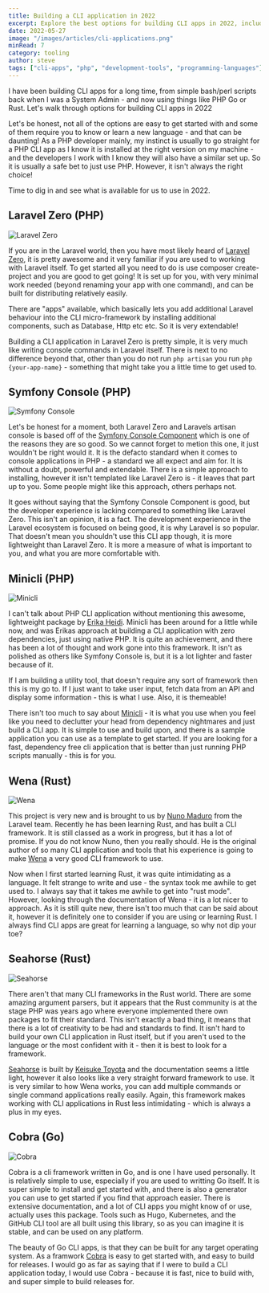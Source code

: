 ```yaml
---
title: Building a CLI application in 2022
excerpt: Explore the best options for building CLI apps in 2022, including Laravel Zero, Symfony Console, and more, suitable for both PHP and Rust developers.
date: 2022-05-27
image: "/images/articles/cli-applications.png"
minRead: 7
category: tooling
author: steve
tags: ["cli-apps", "php", "development-tools", "programming-languages"]
---
```


I have been building CLI apps for a long time, from simple bash/perl scripts back when I was a System Admin - and now using things like PHP Go or Rust. Let's walk through options for building CLI apps in 2022

Let's be honest, not all of the options are easy to get started with and some of them require you to know or learn a new language - and that can be daunting! As a PHP developer mainly, my instinct is usually to go straight for a PHP CLI app as I know it is installed at the right version on my machine - and the developers I work with I know they will also have a similar set up. So it is usually a safe bet to just use PHP. However, it isn't always the right choice!

Time to dig in and see what is available for us to use in 2022.

## Laravel Zero (PHP)

![Laravel Zero](https://laravel-zero.com/assets/img/logo-large.png)

If you are in the Laravel world, then you have most likely heard of [Laravel Zero](https://laravel-zero.com/), it is pretty awesome and it very familiar if you are used to working with Laravel itself. To get started all you need to do is use composer create-project and you are good to get going! It is set up for you, with very minimal work needed (beyond renaming your app with one command), and can be built for distributing relatively easily.

There are "apps" available, which basically lets you add additional Laravel behaviour into the CLI micro-framework by installing additional components, such as Database, Http etc etc. So it is very extendable!

Building a CLI application in Laravel Zero is pretty simple, it is very much like writing console commands in Laravel itself. There is next to no difference beyond that, other than you do not run `php artisan` you run `php {your-app-name}` - something that might take you a little time to get used to.


## Symfony Console (PHP)

![Symfony Console ](https://miro.medium.com/max/1400/1*_vwwl1HhdAQ8jPdPHkRs3A.jpeg)

Let's be honest for a moment, both Laravel Zero and Laravels artisan console is based off of the [Symfony Console Component](https://symfony.com/doc/current/components/console.html) which is one of the reasons they are so good. So we cannot forget to metion this one, it just wouldn't be right would it. It is the defacto standard when it comes to console applications in PHP - a standard we all expect and aim for. It is without a doubt, powerful and extendable. There is a simple approach to installing, however it isn't templated like Laravel Zero is - it leaves that part up to you. Some people might like this approach, others perhaps not.

It goes without saying that the Symfony Console Component is good, but the developer experience is lacking compared to something like Laravel Zero. This isn't an opinion, it is a fact. The development experience in the Laravel ecosystem is focused on being good, it is why Laravel is so popular. That doesn't mean you shouldn't use this CLI app though, it is more lightweight than Laravel Zero. It is more a measure of what is important to you, and what you are more comfortable with.

## Minicli (PHP)

![Minicli](https://pbs.twimg.com/card_img/1528920124417261573/HlrzKLDO?format=jpg&name=900x900)

I can't talk about PHP CLI application without mentioning this awesome, lightweight package by [Erika Heidi](https://github.com/erikaheidi). Minicli has been around for a little while now, and was Erikas approach at building a CLI application with zero dependencies, just using native PHP. It is quite an achievement, and there has been a lot of thought and work gone into this framework. It isn't as polished as others like Symfony Console is, but it is a lot lighter and faster because of it.

If I am building a utility tool, that doesn't require any sort of framework then this is my go to. If I just want to take user input, fetch data from an API and display some information - this is what I use. Also, it is themeable! 

There isn't too much to say about [Minicli](https://docs.minicli.dev/en/latest/) - it is what you use when you feel like you need to declutter your head from dependency nightmares and just build a CLI app. It is simple to use and build upon, and there is a sample application you can use as a template to get started. If you are looking for a fast, dependency free cli application that is better than just running PHP scripts manually - this is for you. 

## Wena (Rust)

![Wena](https://raw.githubusercontent.com/wena-cli/wena/main/art/logo.png)

This project is very new and is brought to us by [Nuno Maduro](https://github.com/nunomaduro) from the Laravel team. Recently he has been learning Rust, and has built a CLI framework. It is still classed as a work in progress, but it has a lot of promise. If you do not know Nuno, then you really should. He is the original author of so many CLI application and tools that his experience is going to make [Wena](https://github.com/wena-cli/wena) a very good CLI framework to use.

Now when I first started learning Rust, it was quite intimidating as a language. It felt strange to write and use - the syntax took me awhile to get used to. I always say that it takes me awhile to get into "rust mode". However, looking through the documentation of Wena - it is a lot nicer to approach. As it is still quite new, there isn't too much that can be said about it, however it is definitely one to consider if you are using or learning Rust. I always find CLI apps are great for learning a language, so why not dip your toe?

## Seahorse (Rust)

![Seahorse](https://repository-images.githubusercontent.com/226840735/d3e77500-51a0-11ea-845e-3cc87714278b)

There aren't that many CLI frameworks in the Rust world. There are some amazing argument parsers, but it appears that the Rust community is at the stage PHP was years ago where everyone implemented there own packages to fit their standard. This isn't exactly a bad thing, it means that there is a lot of creativity to be had and standards to find. It isn't hard to build your own CLI application in Rust itself, but if you aren't used to the language or the most confident with it - then it is best to look for a framework.

[Seahorse](https://docs.rs/seahorse/latest/seahorse/) is built by [Keisuke Toyota](https://github.com/ksk001100) and the documentation seems a little light, however it also looks like a very straight forward framework to use. It is very similar to how Wena works, you can add multiple commands or single command applications really easily. Again, this framework makes working with CLI applications in Rust less intimidating - which is always a plus in my eyes.

## Cobra (Go)

![Cobra](https://cloud.githubusercontent.com/assets/173412/10886352/ad566232-814f-11e5-9cd0-aa101788c117.png)

Cobra is a cli framework written in Go, and is one I have used personally. It is relatively simple to use, especially if you are used to writting Go itself. It is super simple to install and get started with, and there is also a generator you can use to get started if you find that approach easier. There is extensive documentation, and a lot of CLI apps you might know of or use, actually uses this package. Tools such as Hugo, Kubernetes, and the GitHub CLI tool are all built using this library, so as you can imagine it is stable, and can be used on any platform.

The beauty of Go CLI apps, is that they can be built for any target operating system. As a framwork [Cobra](https://cobra.dev/) is easy to get started with, and easy to build for releases. I would go as far as saying that if I were to build a CLI application today, I would use Cobra - because it is fast, nice to build with, and super simple to build releases for.
